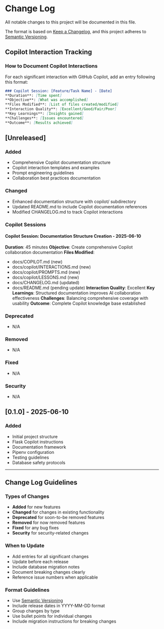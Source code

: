 # Change Log

All notable changes to this project will be documented in this file.

The format is based on [Keep a Changelog](https://keepachangelog.com/en/1.0.0/),
and this project adheres to [Semantic Versioning](https://semver.org/spec/v2.0.0.html).

## Copilot Interaction Tracking

### How to Document Copilot Interactions
For each significant interaction with GitHub Copilot, add an entry following this format:

```markdown
### Copilot Session: [Feature/Task Name] - [Date]
**Duration**: [Time spent]
**Objective**: [What was accomplished]
**Files Modified**: [List of files created/modified]
**Interaction Quality**: [Excellent/Good/Fair/Poor]
**Key Learnings**: [Insights gained]
**Challenges**: [Issues encountered]
**Outcome**: [Results achieved]
```

## [Unreleased]

### Added
- Comprehensive Copilot documentation structure
- Copilot interaction templates and examples
- Prompt engineering guidelines
- Collaboration best practices documentation

### Changed
- Enhanced documentation structure with copilot/ subdirectory
- Updated README.md to include Copilot documentation references
- Modified CHANGELOG.md to track Copilot interactions

### Copilot Sessions

#### Copilot Session: Documentation Structure Creation - 2025-06-10
**Duration**: 45 minutes
**Objective**: Create comprehensive Copilot collaboration documentation
**Files Modified**: 
- docs/COPILOT.md (new)
- docs/copilot/INTERACTIONS.md (new)
- docs/copilot/PROMPTS.md (new)
- docs/copilot/LESSONS.md (new)
- docs/CHANGELOG.md (updated)
- docs/README.md (pending update)
**Interaction Quality**: Excellent
**Key Learnings**: Structured documentation improves AI collaboration effectiveness
**Challenges**: Balancing comprehensive coverage with usability
**Outcome**: Complete Copilot knowledge base established

### Deprecated
- N/A

### Removed
- N/A

### Fixed
- N/A

### Security
- N/A

## [0.1.0] - 2025-06-10

### Added
- Initial project structure
- Flask Copilot instructions
- Documentation framework
- Pipenv configuration
- Testing guidelines
- Database safety protocols

---

## Change Log Guidelines

### Types of Changes
- **Added** for new features
- **Changed** for changes in existing functionality
- **Deprecated** for soon-to-be removed features
- **Removed** for now removed features
- **Fixed** for any bug fixes
- **Security** for security-related changes

### When to Update
- Add entries for all significant changes
- Update before each release
- Include database migration notes
- Document breaking changes clearly
- Reference issue numbers when applicable

### Format Guidelines
- Use [Semantic Versioning](https://semver.org/)
- Include release dates in YYYY-MM-DD format
- Group changes by type
- Use bullet points for individual changes
- Include migration instructions for breaking changes
